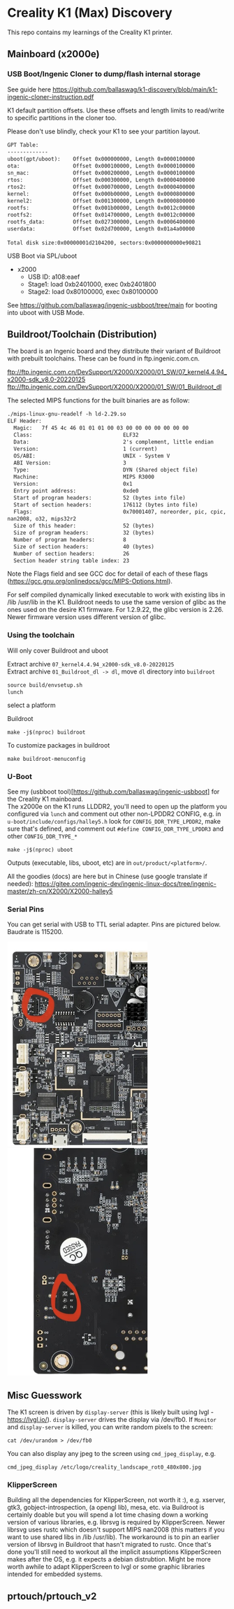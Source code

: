# Creality K1 (Max) Discovery

This repo contains my learnings of the Creality K1 printer.

## Mainboard (x2000e)
### USB Boot/Ingenic Cloner to dump/flash internal storage
See guide here https://github.com/ballaswag/k1-discovery/blob/main/k1-ingenic-cloner-instruction.pdf

K1 default partition offsets. Use these offsets and length limits to read/write to specific partitions in the cloner too.

Please don't use blindly, check your K1 to see your partition layout.
```
GPT Table:                                                                                                                                                                                                                                                            
-------------
uboot(gpt/uboot):    Offset 0x000000000, Length 0x0000100000
ota:                 Offset 0x000100000, Length 0x0000100000
sn_mac:              Offset 0x000200000, Length 0x0000100000
rtos:                Offset 0x000300000, Length 0x0000400000
rtos2:               Offset 0x000700000, Length 0x0000400000
kernel:              Offset 0x000b00000, Length 0x0000800000
kernel2:             Offset 0x001300000, Length 0x0000800000
rootfs:              Offset 0x001b00000, Length 0x0012c00000
rootfs2:             Offset 0x014700000, Length 0x0012c00000
rootfs_data:         Offset 0x027300000, Length 0x0006400000
userdata:            Offset 0x02d700000, Length 0x01a4a00000

Total disk size:0x00000001d2104200, sectors:0x0000000000e90821
```

USB Boot via SPL/uboot
* x2000
  - USB ID: a108:eaef
  - Stage1: load 0xb2401000, exec 0xb2401800
  - Stage2: load 0x80100000, exec 0x80100000

See https://github.com/ballaswag/ingenic-usbboot/tree/main for booting into uboot with USB Mode.

## Buildroot/Toolchain (Distribution)
The board is an Ingenic board and they distribute their variant of Buildroot with prebuilt toolchains. These can be found in ftp.ingenic.com.cn.

ftp://ftp.ingenic.com.cn/DevSupport/X2000/X2000/01_SW/07_kernel4.4.94_x2000-sdk_v8.0-20220125
ftp://ftp.ingenic.com.cn/DevSupport/X2000/X2000/01_SW/01_Buildroot_dl

The selected MIPS functions for the built binaries are as follow:

```
./mips-linux-gnu-readelf -h ld-2.29.so 
ELF Header:
  Magic:   7f 45 4c 46 01 01 01 00 03 00 00 00 00 00 00 00 
  Class:                             ELF32
  Data:                              2's complement, little endian
  Version:                           1 (current)
  OS/ABI:                            UNIX - System V
  ABI Version:                       3
  Type:                              DYN (Shared object file)
  Machine:                           MIPS R3000
  Version:                           0x1
  Entry point address:               0xde0
  Start of program headers:          52 (bytes into file)
  Start of section headers:          176112 (bytes into file)
  Flags:                             0x70001407, noreorder, pic, cpic, nan2008, o32, mips32r2
  Size of this header:               52 (bytes)
  Size of program headers:           32 (bytes)
  Number of program headers:         8
  Size of section headers:           40 (bytes)
  Number of section headers:         26
  Section header string table index: 23

```

Note the Flags field and see GCC doc for detail of each of these flags (https://gcc.gnu.org/onlinedocs/gcc/MIPS-Options.html).

For self compiled dynamically linked executable to work with existing libs in /lib /usr/lib in the K1. Buildroot needs to use the same version of glibc as the ones used on the desire K1 firmware. For 1.2.9.22, the glibc version is 2.26. Newer firmware version uses different version of glibc.


### Using the toolchain
Will only cover Buildroot and uboot

Extract archive `07_kernel4.4.94_x2000-sdk_v8.0-20220125`\
Extract archive `01_Buildroot_dl -> dl`, move `dl` directory into `buildroot`

```
source build/envsetup.sh
lunch
```

select a platform

Buildroot
```
make -j$(nproc) buildroot
```

To customize packages in buildroot

```
make buildroot-menuconfig
```

### U-Boot
See my (usbboot tool)[https://github.com/ballaswag/ingenic-usbboot] for the Creality K1 mainboard.\
The x2000e on the K1 runs LLDDR2, you'll need to open up the platform you configured via `lunch` and comment out other non-LPDDR2 CONFIG, e.g. in `u-boot/include/configs/halley5.h` look for `CONFIG_DDR_TYPE_LPDDR2`, make sure that's defined, and comment out `#define CONFIG_DDR_TYPE_LPDDR3` and other `CONFIG_DDR_TYPE_*`
```
make -j$(nproc) uboot
```

Outputs (executable, libs, uboot, etc) are in `out/product/<platform>/`.

All the goodies (docs) are here but in Chinese (use google translate if needed):
https://gitee.com/ingenic-dev/ingenic-linux-docs/tree/ingenic-master/zh-cn/X2000/X2000-halley5


### Serial Pins
You can get serial with USB to TTL serial adapter. Pins are pictured below. Baudrate is 115200.

![Serial pinout front](https://github.com/ballaswag/k1-discovery/blob/main/serial_pinout.jpeg)
![Serial pinout back tx,rx,gnd](https://github.com/ballaswag/k1-discovery/blob/main/serial_pinout_back.jpeg)


## Misc Guesswork
The K1 screen is driven by `display-server` (this is likely built using lvgl - https://lvgl.io/). `display-server` drives the display via /dev/fb0. If `Monitor` and `display-server` is killed, you can write random pixels to the screen:
```
cat /dev/urandom > /dev/fb0
```

You can also display any jpeg to the screen using `cmd_jpeg_display`, e.g.
```
cmd_jpeg_display /etc/logo/creality_landscape_rot0_480x800.jpg
```


### KlipperScreen
Building all the dependencies for KlipperScreen, not worth it :), e.g. xserver, gtk3, gobject-introspection, (a opengl lib), mesa, etc. via Buildroot is certainly doable but you will spend a lot time chasing down a working version of various libraries, e.g. librsvg is required by KlipperScreen. Newer librsvg uses rustc which doesn't support MIPS nan2008 (this matters if you want to use shared libs in /lib /usr/lib). The workaround is to pin an earlier version of librsvg in Buildroot that hasn't migrated to rustc. Once that's done you'll still need to workout all the implicit assumptions KlipperScreen makes after the OS, e.g. it expects a debian distrubtion. Might be more worth awhile to adapt KlipperScreen to lvgl or some graphic libraries intended for embedded systems.


## prtouch/prtouch_v2